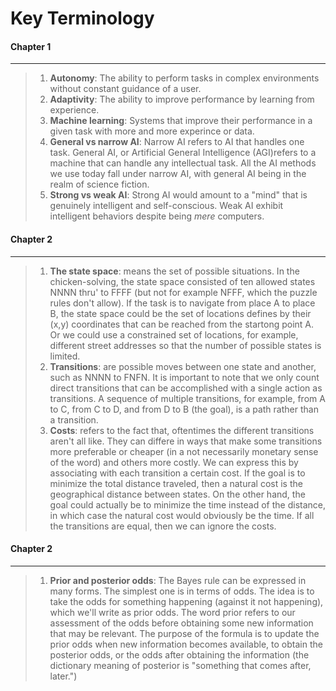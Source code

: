 
# Key Terminology

#### Chapter 1
---------------

> 1. **Autonomy**: The ability to perform tasks in complex environments without constant guidance of a user.
> 2. **Adaptivity**: The ability to improve performance by learning from experience.
> 3. **Machine learning**: Systems that improve their performance in a given task with more and more experince or data.
> 4. **General vs narrow AI**: Narrow AI refers to AI that handles one task. General AI, or Artificial General Intelligence (AGI)refers to a machine that can handle any intellectual task. All the AI methods we use today fall under narrow AI, with general AI being in the realm of science fiction.
> 5. **Strong vs weak AI**: Strong AI would amount to a "mind" that is genuinely intelligent and self-conscious. Weak AI exhibit intelligent behaviors despite being *mere* computers.

#### Chapter 2
---------------

> 1. **The state space**: means the set of possible situations. In the chicken-solving, the state space consisted of ten allowed states NNNN thru' to FFFF (but not for example NFFF, which the puzzle rules don't allow). If the task is to navigate from place A to place B, the state space could be the set of locations defines by their (x,y) coordinates that can be reached from the startong point A. Or we could use a constrained set of locations, for example, different street addresses so that the number of possible states is limited.
> 2. **Transitions**: are possible moves between one state and another, such as NNNN to FNFN. It is important to note that we only count direct transitions that can be accomplished with a single action as transitions. A sequence of multiple transitions, for example, from A to C, from C to D, and from D to B (the goal), is a path rather than a transition.
> 3. **Costs**: refers to the fact that, oftentimes the different transitions aren't all like. They can differe in ways that make some transitions more preferable or cheaper (in a not necessarily monetary sense of the word) and others more costly. We can express this by associating with each transition a certain cost. If the goal is to minimize the total distance traveled, then a natural cost is the geographical distance between states. On the other hand, the goal could actually be to minimize the time instead of the distance, in which case the natural cost would obviously be the time. If all the transitions are equal, then we can ignore the costs.

#### Chapter 2
---------------

> 1. **Prior and posterior odds**: The Bayes rule can be expressed in many forms. The simplest one is in terms of odds. The idea is to take the odds for something happening (against it not happening), which we'll write as prior odds. The word prior refers to our assessment of the odds before obtaining some new information that may be relevant. The purpose of the formula is to update the prior odds when new information becomes available, to obtain the posterior odds, or the odds after obtaining the information (the dictionary meaning of posterior is "something that comes after, later.")